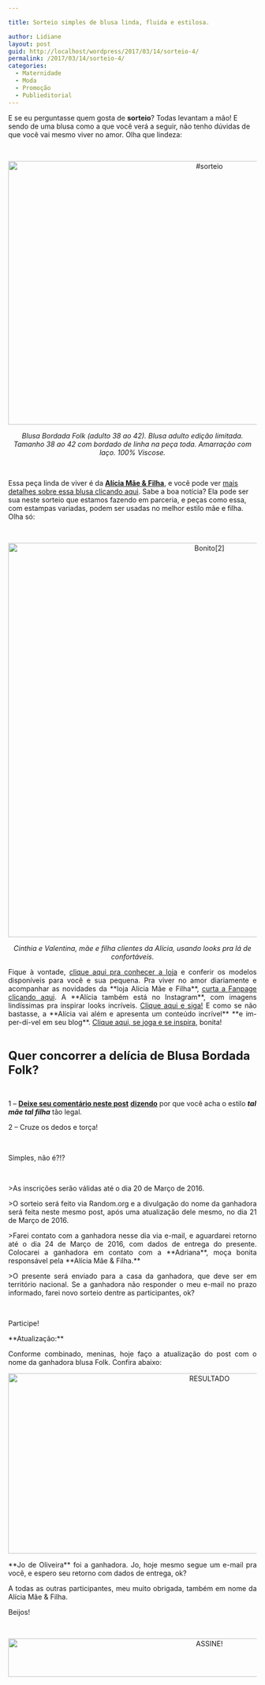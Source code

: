 ```yaml
---

title: Sorteio simples de blusa linda, fluida e estilosa.

author: Lidiane
layout: post
guid: http://localhost/wordpress/2017/03/14/sorteio-4/
permalink: /2017/03/14/sorteio-4/
categories:
  - Maternidade
  - Moda
  - Promoção
  - Publieditorial
---
```

E se eu perguntasse quem gosta de **sorteio**? Todas levantam a mão! E sendo de uma blusa como a que você verá a seguir, não tenho dúvidas de que você vai mesmo viver no amor. Olha que lindeza:

&nbsp;

<p align="center">
  <img class="alignnone size-full wp-image-13603" src="http://www.trololodemulher.com.br/blog/wp-content/uploads/2017/03/sorteio.jpg" alt="#sorteio" width="800" height="535" />
</p>

<p align="center">
  <em>Blusa Bordada Folk (adulto 38 ao 42). Blusa adulto edição limitada. Tamanho 38 ao 42 com bordado de linha na peça toda. Amarração com laço. 100% Viscose.</em>
</p>

&nbsp;

Essa peça linda de viver é da **<a href="https://www.elo7.com.br/aliciamaeefilha/loja" target="_blank">Alícia Mãe & Filha</a>**, e você pode ver <a href="https://www.elo7.com.br/blusa-bordada-folk-adulto-38-ao-42/dp/85E046" target="_blank">mais detalhes sobre essa blusa clicando aqui</a>. Sabe a boa notícia? Ela pode ser sua neste sorteio que estamos fazendo em parceria, e peças como essa, com estampas variadas, podem ser usadas no melhor estilo mãe e filha. Olha só:

&nbsp;

<p align="center">
  <img class="alignnone size-full wp-image-13606" src="http://www.trololodemulher.com.br/blog/wp-content/uploads/2017/03/Bonito2.jpg" alt="Bonito[2]" width="800" height="800" />
</p>

<p align="center">
  <em>Cinthia e Valentina, mãe e filha clientes da Alícia, usando looks pra lá de confortáveis.</em>
</p>

<p style="text-align: justify;" align="center">
  Fique à vontade, <a href="https://www.elo7.com.br/aliciamaeefilha/loja" target="_blank">clique aqui pra conhecer a loja</a> e conferir os modelos disponíveis para você e sua pequena. Pra viver no amor diariamente e acompanhar as novidades da **loja Alícia Mãe e Filha**, <a href="https://www.facebook.com/AliciaMaeeFilha/" target="_blank">curta a Fanpage clicando aqui</a>. A **Alícia também está no Instagram**, com imagens lindíssimas pra inspirar looks incríveis. <a href="https://www.instagram.com/aliciamaeefilha/" target="_blank">Clique aqui e siga!</a> E como se não bastasse, a **Alícia vai além e apresenta um conteúdo incrível** **e im-per-dí-vel em seu blog**. <a href="http://www.alicia.net.br/" target="_blank">Clique aqui, se joga e se inspira</a>, bonita!
</p>

&nbsp;

**<span style="font-size: x-large;">Quer concorrer a delícia de Blusa Bordada Folk?</span>**

&nbsp;

1 &#8211; **<u>Deixe seu comentário neste post</u>** **<u>dizendo</u>** por que você acha o estilo **_tal mãe tal filha_** tão legal.

2 &#8211; Cruze os dedos e torça!

&nbsp;

Simples, não é?!?

&nbsp;

<p style="text-align: justify;">
  >As inscrições serão válidas até o dia 20 de Março de 2016.
</p>

<p style="text-align: justify;">
  >O sorteio será feito via Random.org e a divulgação do nome da ganhadora será feita neste mesmo post, após uma atualização dele mesmo, no dia 21 de Março de 2016.
</p>

<p style="text-align: justify;">
  >Farei contato com a ganhadora nesse dia via e-mail, e aguardarei retorno até o dia 24 de Março de 2016, com dados de entrega do presente. Colocarei a ganhadora em contato com a **Adriana**, moça bonita responsável pela **Alícia Mãe & Filha.**
</p>

<p style="text-align: justify;">
  >O presente será enviado para a casa da ganhadora, que deve ser em território nacional. Se a ganhadora não responder o meu e-mail no prazo informado, farei novo sorteio dentre as participantes, ok?
</p>

&nbsp;

Participe!

<p align="justify">
  **Atualização:**
</p>

<p align="justify">
  Conforme combinado, meninas, hoje faço a atualização do post com o nome da ganhadora blusa Folk. Confira abaixo:
</p>

<p align="center">
  <img class="alignnone size-full wp-image-13643" src="http://www.trololodemulher.com.br/blog/wp-content/uploads/2017/03/RESULTADO.jpg" alt="RESULTADO" width="800" height="366" />
</p>

<p align="justify">
  **Jo de Oliveira** foi a ganhadora. Jo, hoje mesmo segue um e-mail pra você, e espero seu retorno com dados de entrega, ok?
</p>

<p align="justify">
  A todas as outras participantes, meu muito obrigada, também em nome da Alícia Mãe & Filha.
</p>

<p align="justify">
  Beijos!
</p>

&nbsp;

<p align="center">
  <a href="http://feedburner.google.com/fb/a/mailverify?uri=blogbichafemea&loc=pt_BR" target="_blank"><img class="alignnone size-full wp-image-10439" src="http://www.trololodemulher.com.br/blog/wp-content/uploads/2014/09/ASSINE.png" alt="ASSINE!" width="800" height="78" /></a>
</p>

&nbsp;

&nbsp;